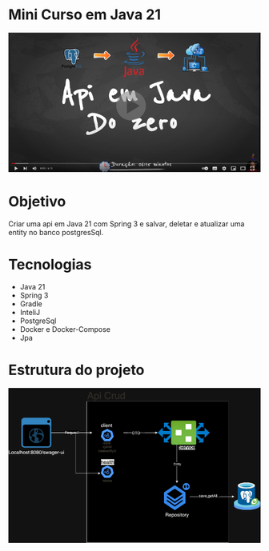 # Mini Curso em Java 21
[![Watch the video](./docs/video.png)](https://youtu.be/Yk3JDfqT3ng)

# Objetivo

Criar uma api em Java 21 com Spring 3 e salvar, deletar e atualizar uma entity no banco postgresSql.

# Tecnologias
* Java 21
* Spring 3
* Gradle
* InteliJ
* PostgreSql
* Docker e Docker-Compose
* Jpa

# Estrutura do projeto

![Alt text](./docs/apiCrudDiagram2.png?raw=true "Title")

